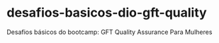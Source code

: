 # desafios-basicos-dio-gft-quality
Desafios básicos do bootcamp: GFT Quality Assurance Para Mulheres
